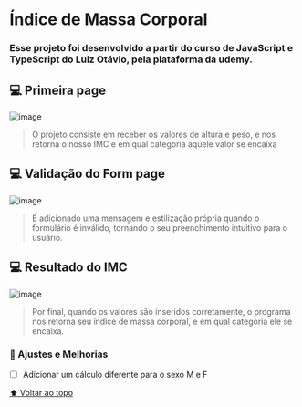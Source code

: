 #  Índice de Massa Corporal

### Esse projeto foi desenvolvido a partir do curso de JavaScript e TypeScript do Luiz Otávio, pela plataforma da udemy.

## 💻 Primeira page
![image](https://user-images.githubusercontent.com/68354933/145981260-8acb4e20-0533-44a2-a323-f4946aa15204.png)
> O projeto consiste em receber os valores de altura e peso, e nos retorna o nosso IMC e em qual categoria aquele valor se encaixa

## 💻 Validação do Form page
![image](https://user-images.githubusercontent.com/68354933/145981968-450c9079-fe3d-4c16-b3a5-d9f2584f69f7.png)
> É adicionado uma mensagem e estilização própria quando o formulário é inválido, tornando o seu preenchimento intuitivo para o usuário.

## 💻 Resultado do IMC
![image](https://user-images.githubusercontent.com/68354933/145982889-4d0541c6-6fce-440f-8b45-594499e1c64e.png)
> Por final, quando os valores são inseridos corretamente, o programa nos retorna seu índice de massa corporal, e em qual categoria ele se encaixa.

### :construction: Ajustes e Melhorias
- [ ] Adicionar um cálculo diferente para o sexo M e F

[⬆ Voltar ao topo](#Índice-de-Massa-Corporal)<br>
